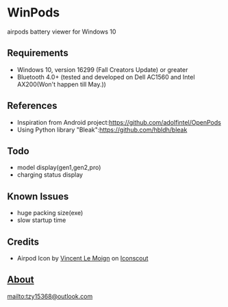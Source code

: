 # WinPods
 airpods battery viewer for Windows 10

## Requirements 
- Windows 10, version 16299 (Fall Creators Update) or greater
- Bluetooth 4.0+ (tested and developed on Dell AC1560 and Intel AX200(Won't happen till May.))
## References 
- Inspiration from Android project:<https://github.com/adolfintel/OpenPods>
- Using Python library "Bleak":<https://github.com/hbldh/bleak>
## Todo
- model display(gen1,gen2,pro)
- charging status display
## Known Issues
- huge packing size(exe)
- slow startup time
## Credits
- Airpod Icon</a> by <a href="https://iconscout.com/contributors/vincent-le-moign">Vincent Le Moign</a> on <a href="https://iconscout.com">Iconscout
## About
[mailto:tzy15368@outlook.com](mailto:tzy15368@outlook.com)